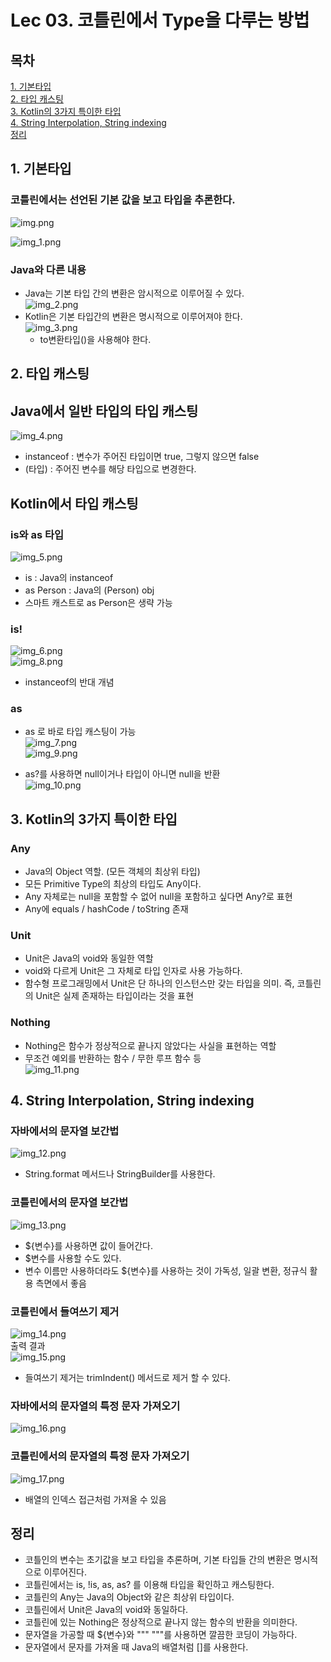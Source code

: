 # Lec 03. 코틀린에서 Type을 다루는 방법

## 목차
[1. 기본타입](#1-기본타입)  
[2. 타입 캐스팅](#2-타입-캐스팅)  
[3. Kotlin의 3가지 특이한 타입](#3-kotlin의-3가지-특이한-타입)  
[4. String Interpolation, String indexing](#4-string-interpolation-string-indexing)  
[정리](#정리)  

## 1. 기본타입
### 코틀린에서는 선언된 기본 값을 보고 타입을 추론한다.  

![img.png](img.png)

![img_1.png](img_1.png)  

### Java와 다른 내용
- Java는 기본 타입 간의 변환은 암시적으로 이루어질 수 있다.  
![img_2.png](img_2.png)  
- Kotlin은 기본 타입간의 변환은 명시적으로 이루어져야 한다.  
![img_3.png](img_3.png)
  - to변환타입()을 사용해야 한다.

## 2. 타입 캐스팅
## Java에서 일반 타입의 타입 캐스팅  
![img_4.png](img_4.png)
- instanceof : 변수가 주어진 타입이면 true, 그렇지 않으면 false
- (타입) : 주어진 변수를 해당 타입으로 변경한다.

## Kotlin에서 타입 캐스팅

### is와 as 타입 
![img_5.png](img_5.png)
- is : Java의 instanceof
- as Person : Java의 (Person) obj
- 스마트 캐스트로 as Person은 생략 가능  


### is!
![img_6.png](img_6.png)  
![img_8.png](img_8.png)  
- instanceof의 반대 개념

### as
- as 로 바로 타입 캐스팅이 가능  
![img_7.png](img_7.png)  
![img_9.png](img_9.png)   

- as?를 사용하면 null이거나 타입이 아니면 null을 반환  
![img_10.png](img_10.png)

## 3. Kotlin의 3가지 특이한 타입

### Any
- Java의 Object 역할. (모든 객체의 최상위 타입)
- 모든 Primitive Type의 최상의 타입도 Any이다.
- Any 자체로는 null을 포함할 수 없어 null을 포함하고 싶다면 Any?로 표현
- Any에 equals / hashCode / toString 존재

### Unit
- Unit은 Java의 void와 동일한 역할
- void와 다르게 Unit은 그 자체로 타입 인자로 사용 가능하다.
- 함수형 프로그래밍에서 Unit은 단 하나의 인스턴스만 갖는 타입을 의미. 즉, 코틀린의 Unit은 실제 존재하는 타입이라는 것을 표현

### Nothing
- Nothing은 함수가 정상적으로 끝나지 않았다는 사실을 표현하는 역할
- 무조건 예외를 반환하는 함수 / 무한 루프 함수 등  
![img_11.png](img_11.png)

## 4. String Interpolation, String indexing
### 자바에서의 문자열 보간법
![img_12.png](img_12.png)  
- String.format 메서드나 StringBuilder를 사용한다.
### 코틀린에서의 문자열 보간법
![img_13.png](img_13.png)  
- ${변수}를 사용하면 값이 들어간다.
- $변수를 사용할 수도 있다.
- 변수 이름만 사용하더라도 ${변수}를 사용하는 것이 가독성, 일괄 변환, 정규식 활용 측면에서 좋음

### 코틀린에서 들여쓰기 제거
![img_14.png](img_14.png)  
출력 결과  
![img_15.png](img_15.png)  
- 들여쓰기 제거는 trimIndent() 메서드로 제거 할 수 있다.

### 자바에서의 문자열의 특정 문자 가져오기
![img_16.png](img_16.png)  

### 코틀린에서의 문자열의 특정 문자 가져오기
![img_17.png](img_17.png)  
- 배열의 인덱스 접근처럼 가져올 수 있음

## 정리
- 코틀인의 변수는 초기값을 보고 타입을 추론하며, 기본 타입들 간의 변환은 명시적으로 이루어진다.
- 코틀린에서는 is, !is, as, as? 를 이용해 타입을 확인하고 캐스팅한다.
- 코틀린의 Any는 Java의 Object와 같은 최상위 타입이다.
- 코틀린에서 Unit은 Java의 void와 동일하다.
- 코틀린에 있는 Nothing은 정상적으로 끝나지 않는 함수의 반환을 의미한다.
- 문자열을 가공할 때 ${변수}와 """ """를 사용하면 깔끔한 코딩이 가능하다.
- 문자열에서 문자를 가져올 때 Java의 배열처럼 []를 사용한다.

